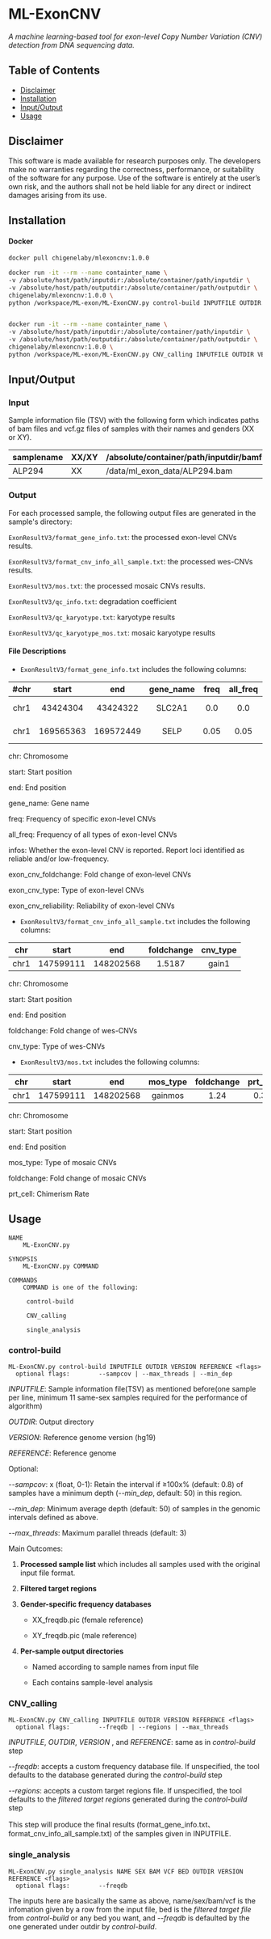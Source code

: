 
# ML-ExonCNV  
*A machine learning-based tool for exon-level Copy Number Variation (CNV) detection from DNA sequencing data.*  



## Table of Contents
- [Disclaimer](#disclaimer)    
- [Installation](#installation)  
- [Input/Output](#inputoutput)  
- [Usage](#usage)  


## Disclaimer
This software is made available for research purposes only. The developers make no warranties regarding the correctness, performance, or suitability of the software for any purpose. Use of the software is entirely at the user’s own risk, and the authors shall not be held liable for any direct or indirect damages arising from its use.


## Installation  
#### Docker 
```bash
docker pull chigenelaby/mlexoncnv:1.0.0

docker run -it --rm --name containter_name \
-v /absolute/host/path/inputdir:/absolute/container/path/inputdir \
-v /absolute/host/path/outputdir:/absolute/container/path/outputdir \
chigenelaby/mlexoncnv:1.0.0 \
python /workspace/ML-exon/ML-ExonCNV.py control-build INPUTFILE OUTDIR VERSION REFERENCE <flags> 


docker run -it --rm --name containter_name \
-v /absolute/host/path/inputdir:/absolute/container/path/inputdir \
-v /absolute/host/path/outputdir:/absolute/container/path/outputdir \
chigenelaby/mlexoncnv:1.0.0 \
python /workspace/ML-exon/ML-ExonCNV.py CNV_calling INPUTFILE OUTDIR VERSION REFERENCE <flags> 

```

## Input/Output
### Input
Sample information file (TSV)​ with the following form which indicates paths of bam files and vcf.gz files of samples with their names and genders (XX or XY). 

| samplename | XX/XY | /absolute/container/path/inputdir/bamfile | /absolute/container/path/inputdir/vcffile |
| ---------- | ----- | ----------------------------------------- | ----------------------------------------- |
| ALP294     | XX    | /data/ml_exon_data/ALP294.bam             | /data/ml_exon_data/ALP294.variants.vcf.gz |



### Output
For each processed sample, the following output files are generated in the sample's directory:

`ExonResultV3/format_gene_info.txt`: the processed exon-level CNVs results. 

`ExonResultV3/format_cnv_info_all_sample.txt`: the processed wes-CNVs results.

`ExonResultV3/mos.txt`: the processed mosaic CNVs results.

`ExonResultV3/qc_info.txt`: degradation coefficient 

`ExonResultV3/qc_karyotype.txt`: karyotype results

`ExonResultV3/qc_karyotype_mos.txt`: mosaic karyotype results


#### File Descriptions

- `ExonResultV3/format_gene_info.txt` includes the following columns:


| #chr |   start   |    end    | gene_name | freq | all_freq |             infos             | exon_cnv_foldchange | exon_cnv_type | exon_cnv_reliability |
| :--: | :-------: | :-------: | :-------: | :--: | :------: | :---------------------------: | :-----------------: | :-----------: | :------------------: |
| chr1 | 43424304  | 43424322  |  SLC2A1   | 0.0  |   0.0    | {"report_tag": "Report_loci"} |       1.4927        |     gain1     | relatively_reliable  |
| chr1 | 169565363 | 169572449 |   SELP    | 0.05 |   0.05   |     {"report_tag": "NA"}      |       0.6967        |     loss1     |      unreliable      |

chr: Chromosome

start: Start position 

end: End position

gene_name: Gene name

freq: Frequency of specific exon-level CNVs

all_freq: Frequency of all types of exon-level CNVs

infos: Whether the exon-level CNV is reported. Report loci identified as reliable and/or low-frequency.

exon_cnv_foldchange: Fold change of exon-level CNVs

exon_cnv_type: Type of exon-level CNVs

exon_cnv_reliability: Reliability of exon-level CNVs



- `ExonResultV3/format_cnv_info_all_sample.txt` includes the following columns:


| chr  |   start   |    end    | foldchange | cnv_type  |
| :--: | :-------: | :-------: | :--------: | :---: |
| chr1 | 147599111 | 148202568 |   1.5187   | gain1 |

chr: Chromosome

start: Start position 

end: End position

foldchange: Fold change of wes-CNVs

cnv_type: Type of wes-CNVs


- `ExonResultV3/mos.txt` includes the following columns:

| chr  |   start   |    end    | mos_type | foldchange  | prt_cell  |
| :--: | :-------: | :-------: | :--------: | :---: | :---: |
| chr1 | 147599111 | 148202568 |   gainmos   | 1.24 | 0.35 |

chr: Chromosome

start: Start position

end: End position

mos_type: Type of mosaic CNVs

foldchange: Fold change of mosaic CNVs

prt_cell: Chimerism Rate​


## Usage
```
NAME
    ML-ExonCNV.py

SYNOPSIS
    ML-ExonCNV.py COMMAND

COMMANDS
    COMMAND is one of the following:

     control-build

     CNV_calling

     single_analysis
```

### control-build

```
ML-ExonCNV.py control-build INPUTFILE OUTDIR VERSION REFERENCE <flags>
  optional flags:        --sampcov | --max_threads | --min_dep
```
*INPUTFILE*:  Sample information file(TSV) as mentioned before(one sample per line, minimum 11 same-sex samples required for the performance of algorithm)

*OUTDIR*:  Output directory  

*VERSION*: Reference genome version (hg19)

*REFERENCE*: Reference genome

Optional:

*--sampcov*: x (float, 0-1): Retain the interval if ≥100x% (default: 0.8) of samples have a minimum depth (*--min_dep*, default: 50) in this region.

*--min_dep*:  Minimum average depth (default: 50)  of samples in the genomic intervals defined as above.

*--max_threads*: Maximum parallel threads (default: 3)  

Main Outcomes:
1.  **Processed sample list** which includes all samples used with the original input file format.
2.  **Filtered target regions**  
    
3.  **Gender-specific frequency databases**
  
       -  XX_freqdb.pic (female reference)
          
       -  XY_freqdb.pic (male reference)
    
4.  **Per-sample output directories**
    -   Named according to sample names from input file
        
    -   Each contains sample-level analysis

### CNV_calling
```
ML-ExonCNV.py CNV_calling INPUTFILE OUTDIR VERSION REFERENCE <flags>
  optional flags:        --freqdb | --regions | --max_threads
```
*INPUTFILE*, *OUTDIR*, *VERSION* , and *REFERENCE*: same as in *control-build* step

*--freqdb*: accepts a custom frequency database file. If unspecified, the tool defaults to the database generated during the *control-build* step

*--regions*: accepts a custom target regions file. If unspecified, the tool defaults to the *filtered target regions*  generated during the *control-build* step

This step will produce the final results (format_gene_info.txt、format_cnv_info_all_sample.txt) of the samples given in INPUTFILE.

### single_analysis
```
ML-ExonCNV.py single_analysis NAME SEX BAM VCF BED OUTDIR VERSION REFERENCE <flags>
  optional flags:        --freqdb
```
The inputs here are basically the same as above, name/sex/bam/vcf is the infomation given by a row from the input file, bed is the *filtered target file* from *control-build* or any bed you want, and *--freqdb* is defaulted by the one generated under outdir by *control-build*.
